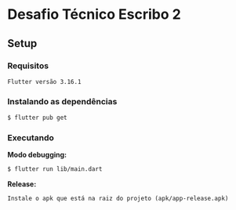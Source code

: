 # Desafio Técnico Escribo 2

## Setup

### Requisitos

```
Flutter versão 3.16.1
```

### Instalando as dependências

```bash
$ flutter pub get
```

### Executando

**Modo debugging:**

```bash
$ flutter run lib/main.dart
```

**Release:**

```
Instale o apk que está na raiz do projeto (apk/app-release.apk)
```
